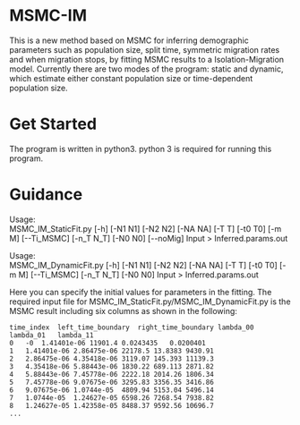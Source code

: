 # MSMC-IM

This is a new method based on MSMC for inferring demographic parameters such as population size, split time, symmetric migration rates and when migration stops, by fitting MSMC results to a Isolation-Migration model. Currently there are two modes of the program: static and dynamic, which estimate either constant population size or time-dependent population size. 

# Get Started
The program is written in python3. python 3 is required for running this program. 

# Guidance
Usage: \
MSMC_IM_StaticFit.py [-h] [-N1 N1] [-N2 N2] [-NA NA] [-T T] [-t0 T0] [-m M] [--Ti_MSMC] [-n_T N_T] [-N0 N0] [--noMig] Input > Inferred.params.out

Usage: \
MSMC_IM_DynamicFit.py [-h] [-N1 N1] [-N2 N2] [-NA NA] [-T T] [-t0 T0] [-m M] [--Ti_MSMC] [-n_T N_T] [-N0 N0] Input > Inferred.params.out

Here you can specify the initial values for parameters in the fitting. The required input file for MSMC_IM_StaticFit.py/MSMC_IM_DynamicFit.py is the MSMC result including six columns as shown in the following:

```
time_index	left_time_boundary	right_time_boundary	lambda_00	lambda_01	lambda_11
0	-0	1.41401e-06	11901.4	0.0243435	0.0200401
1	1.41401e-06	2.86475e-06	22178.5	13.8383	9430.91
2	2.86475e-06	4.35418e-06	3119.07	145.393	11139.3
3	4.35418e-06	5.88443e-06	1830.22	689.113	2871.82
4	5.88443e-06	7.45778e-06	2222.18	2014.26	1806.34
5	7.45778e-06	9.07675e-06	3295.83	3356.35	3416.86
6	9.07675e-06	1.0744e-05	4809.94	5153.04	5496.14
7	1.0744e-05	1.24627e-05	6598.26	7268.54	7938.82
8	1.24627e-05	1.42358e-05	8488.37	9592.56	10696.7
...
```
